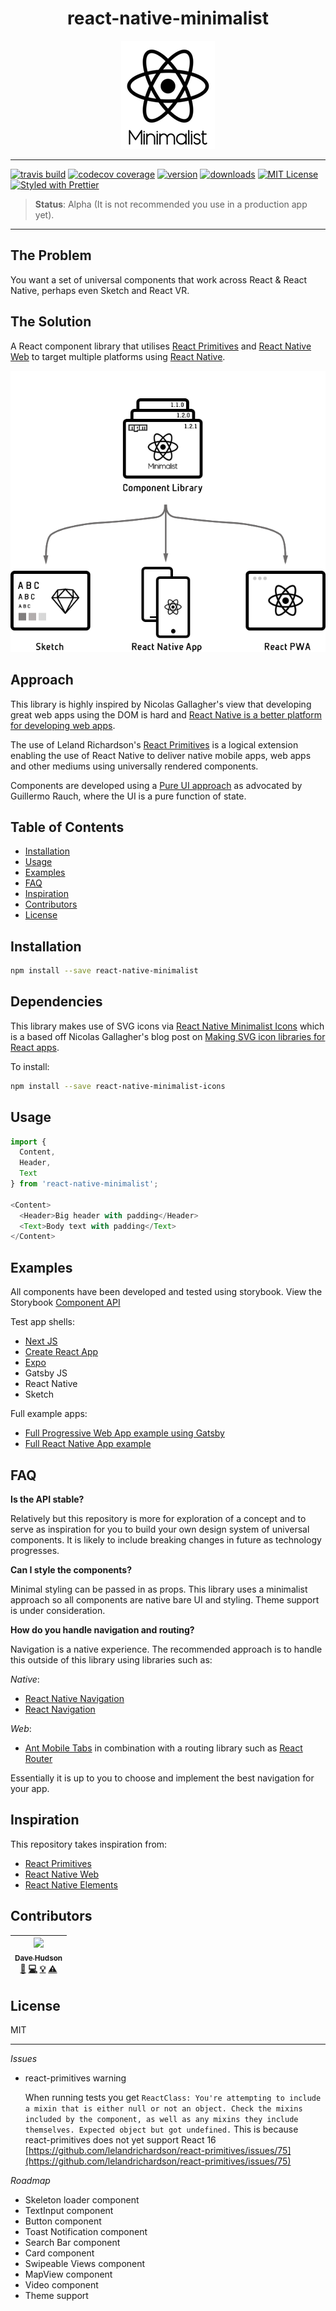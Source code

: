 <div align="center">

# react-native-minimalist

![React Native Minimalist Logo](Minimalist-Logo.png)

</div>

---

[![travis build](https://img.shields.io/travis/applification/react-native-minimalist.svg?style=flat-square)](https://travis-ci.org/applification/react-native-minimalist)
[![codecov coverage](https://img.shields.io/codecov/c/github/applification/react-native-minimalist.svg?style=flat-square)](https://codecov.io/gh/applification/react-native-minimalist)
[![version](https://img.shields.io/npm/v/react-native-minimalist.svg?style=flat-square)](https://www.npmjs.com/package/react-native-minimalist)
[![downloads](https://img.shields.io/npm/dm/react-native-minimalist.svg?style=flat-square)](http://npm-stat.com/charts.html?package=react-native-minimalist)
[![MIT License](https://img.shields.io/npm/l/react-native-minimalist.svg?style=flat-square)](http://opensource.org/licenses/MIT)
[![Styled with Prettier](https://img.shields.io/badge/styled_with-prettier-ff69b4.svg)](https://github.com/prettier/prettier)

> **Status**: Alpha (It is not recommended you use in a production app yet).

---

## The Problem

You want a set of universal components that work across React & React Native, perhaps even Sketch and React VR.

## The Solution

A React component library that utilises [React Primitives](https://github.com/lelandrichardson/react-primitives) and [React Native Web](https://github.com/necolas/react-native-web) to target multiple platforms using [React Native](https://facebook.github.io/react-native/).

![React Native Minimalist](react-native-minimalist.png)

## Approach

This library is highly inspired by Nicolas Gallagher's view that developing great web apps using the DOM is hard and [React Native is a better platform for developing web apps](https://twitter.com/necolas/status/983769332411805697).

The use of Leland Richardson's [React Primitives](https://github.com/lelandrichardson/react-primitives) is a logical extension enabling the use of React Native to deliver native mobile apps, web apps and other mediums using universally rendered components.

Components are developed using a [Pure UI approach](https://rauchg.com/2015/pure-ui) as advocated by Guillermo Rauch, where the UI is a pure function of state.

## Table of Contents

<!-- START doctoc generated TOC please keep comment here to allow auto update -->

<!-- DON'T EDIT THIS SECTION, INSTEAD RE-RUN doctoc TO UPDATE -->

<!-- DON'T EDIT THIS SECTION, INSTEAD RE-RUN doctoc TO UPDATE -->

* [Installation](#installation)
* [Usage](#usage)
* [Examples](#examples)
* [FAQ](#faq)
* [Inspiration](#inspiration)
* [Contributors](#contributors)
* [License](#license)

<!-- END doctoc generated TOC please keep comment here to allow auto update -->

## Installation

```bash
npm install --save react-native-minimalist
```

## Dependencies

This library makes use of SVG icons via [React Native Minimalist Icons](https://www.npmjs.com/package/react-native-minimalist-icons) which is a based off Nicolas Gallagher's blog post on [Making SVG icon libraries for React apps](http://nicolasgallagher.com/making-svg-icon-libraries-for-react-apps/).

To install:

```bash
npm install --save react-native-minimalist-icons
```

## Usage

```JavaScript
import {
  Content,
  Header,
  Text
} from 'react-native-minimalist';

<Content>
  <Header>Big header with padding</Header>
  <Text>Body text with padding</Text>
</Content>
```

## Examples

All components have been developed and tested using storybook. View the Storybook [Component API](https://applification.github.io/react-native-minimalist)

Test app shells:

* [Next JS](https://github.com/applification/react-native-minimalist-nextjs)
* [Create React App](https://github.com/applification/react-native-minimalist-cra)
* [Expo](https://github.com/applification/react-native-minimalist-expo)
* Gatsby JS
* React Native
* Sketch

Full example apps:

* [Full Progressive Web App example using Gatsby](https://github.com/applification/react-native-minimalist-pwa)
* [Full React Native App example](https://github.com/applification/react-native-minimalist-app)

## FAQ

**Is the API stable?**

Relatively but this repository is more for exploration of a concept and to serve as inspiration for you to build your own design system of universal components. It is likely to include breaking changes in future as technology progresses.

**Can I style the components?**

Minimal styling can be passed in as props. This library uses a minimalist approach so all components are native bare UI and styling. Theme support is under consideration.

**How do you handle navigation and routing?**

Navigation is a native experience. The recommended approach is to handle this outside of this library using libraries such as:

_Native_:

* [React Native Navigation](https://github.com/wix/react-native-navigation/)
* [React Navigation](https://reactnavigation.org/)

_Web_:

* [Ant Mobile Tabs](https://mobile.ant.design/components/tabs/) in combination with a routing library such as [React Router](https://github.com/ReactTraining/react-router)

Essentially it is up to you to choose and implement the best navigation for your app.

## Inspiration

This repository takes inspiration from:

* [React Primitives](https://github.com/lelandrichardson/react-primitives)
* [React Native Web](https://github.com/necolas/react-native-web)
* [React Native Elements](https://github.com/react-native-training/react-native-elements)

## Contributors

<!-- ALL-CONTRIBUTORS-LIST:START - Do not remove or modify this section -->

<!-- prettier-ignore -->
| [<img src="https://avatars0.githubusercontent.com/u/5528035?v=4" width="100px;"/><br /><sub><b>Dave Hudson</b></sub>](http://applification.net)<br />[📖](https://github.com/applification/react-native-minimalist/commits?author=DaveHudson "Documentation") [💻](https://github.com/applification/react-native-minimalist/commits?author=DaveHudson "Code") [💡](#example-DaveHudson "Examples") [⚠️](https://github.com/applification/react-native-minimalist/commits?author=DaveHudson "Tests") |
| :---: |

<!-- ALL-CONTRIBUTORS-LIST:END -->

## License

MIT

---

_Issues_

* react-primitives warning

  When running tests you get
  `ReactClass: You're attempting to include a mixin that is either null or not an object. Check the mixins included by the component, as well as any mixins they include themselves. Expected object but got undefined.` This is because react-primitives does not yet support React 16 [https://github.com/lelandrichardson/react-primitives/issues/75](https://github.com/lelandrichardson/react-primitives/issues/75)

_Roadmap_

* Skeleton loader component
* TextInput component
* Button component
* Toast Notification component
* Search Bar component
* Card component
* Swipeable Views component
* MapView component
* Video component
* Theme support
